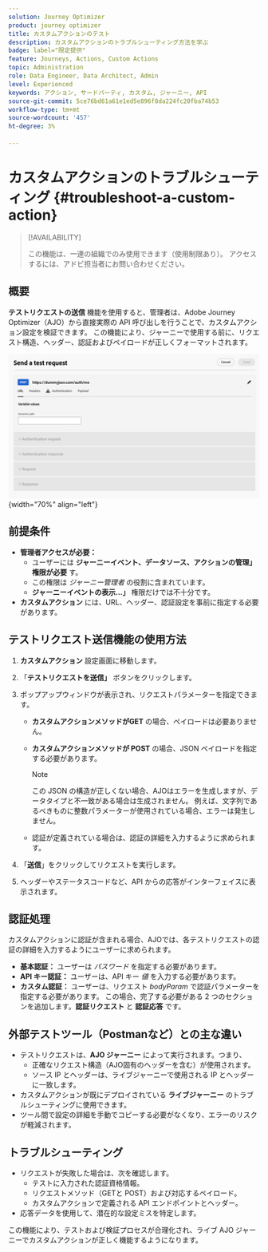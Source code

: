 ```yaml
---
solution: Journey Optimizer
product: journey optimizer
title: カスタムアクションのテスト
description: カスタムアクションのトラブルシューティング方法を学ぶ
badge: label="限定提供"
feature: Journeys, Actions, Custom Actions
topic: Administration
role: Data Engineer, Data Architect, Admin
level: Experienced
keywords: アクション, サードパーティ, カスタム, ジャーニー, API
source-git-commit: 5ce76bd61a61e1ed5e896f8da224fc20fba74b53
workflow-type: tm+mt
source-wordcount: '457'
ht-degree: 3%

---
```



# カスタムアクションのトラブルシューティング {#troubleshoot-a-custom-action}

>[!AVAILABILITY]
>
>この機能は、一連の組織でのみ使用できます（使用制限あり）。 アクセスするには、アドビ担当者にお問い合わせください。
>

## 概要

**テストリクエストの送信** 機能を使用すると、管理者は、Adobe Journey Optimizer（AJO）から直接実際の API 呼び出しを行うことで、カスタムアクション設定を検証できます。 この機能により、ジャーニーで使用する前に、リクエスト構造、ヘッダー、認証およびペイロードが正しくフォーマットされます。

![](assets/send-test-request.png){width="70%" align="left"}

## 前提条件

- **管理者アクセスが必要：**
   - ユーザーには **ジャーニーイベント、データソース、アクションの管理」権限が必要** す。
   - この権限は *ジャーニー管理者* の役割に含まれています。
   - **ジャーニーイベントの表示…」** 権限だけでは不十分です。
- **カスタムアクション** には、URL、ヘッダー、認証設定を事前に指定する必要があります。

## テストリクエスト送信機能の使用方法

1. **カスタムアクション** 設定画面に移動します。
1. 「**テストリクエストを送信」** ボタンをクリックします。
1. ポップアップウィンドウが表示され、リクエストパラメーターを指定できます。
   - **カスタムアクションメソッドがGET** の場合、ペイロードは必要ありません。
   - **カスタムアクションメソッドが POST** の場合、JSON ペイロードを指定する必要があります。

     >[!NOTE]
     >
     >この JSON の構造が正しくない場合、AJOはエラーを生成しますが、データタイプと不一致がある場合は生成されません。 例えば、文字列であるべきものに整数パラメーターが使用されている場合、エラーは発生しません。

   - 認証が定義されている場合は、認証の詳細を入力するように求められます。

1. 「**送信**」をクリックしてリクエストを実行します。
1. ヘッダーやステータスコードなど、API からの応答がインターフェイスに表示されます。

## 認証処理

カスタムアクションに認証が含まれる場合、AJOでは、各テストリクエストの認証の詳細を入力するようにユーザーに求められます。

- **基本認証：** ユーザーは *パスワード* を指定する必要があります。
- **API キー認証：** ユーザーは、API キー *値* を入力する必要があります。
- **カスタム認証：** ユーザーは、リクエスト *bodyParam* で認証パラメーターを指定する必要があります。 この場合、完了する必要がある 2 つのセクションを追加します。**認証リクエスト** と **認証応答** です。

## 外部テストツール（Postmanなど）との主な違い

- テストリクエストは、**AJO ジャーニー** によって実行されます。つまり、
   - 正確なリクエスト構造（AJO固有のヘッダーを含む）が使用されます。
   - ソース IP とヘッダーは、ライブジャーニーで使用される IP とヘッダーに一致します。
- カスタムアクションが既にデプロイされている **ライブジャーニー** のトラブルシューティングに使用できます。
- ツール間で設定の詳細を手動でコピーする必要がなくなり、エラーのリスクが軽減されます。

## トラブルシューティング

- リクエストが失敗した場合は、次を確認します。
   - テストに入力された認証資格情報。
   - リクエストメソッド（GETと POST）および対応するペイロード。
   - カスタムアクションで定義される API エンドポイントとヘッダー。
- 応答データを使用して、潜在的な設定ミスを特定します。

この機能により、テストおよび検証プロセスが合理化され、ライブ AJO ジャーニーでカスタムアクションが正しく機能するようになります。

